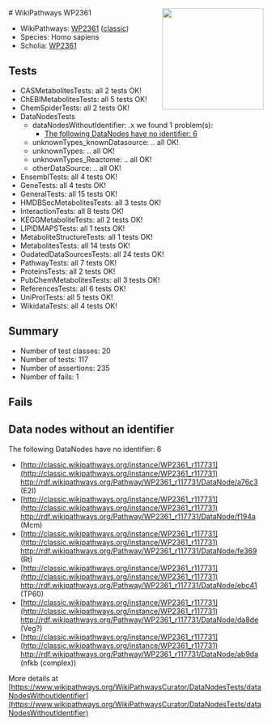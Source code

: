 <img style="float: right; width: 200px" src="https://upload.wikimedia.org/wikipedia/commons/thumb/8/83/Wplogo_with_text_500.png/640px-Wplogo_with_text_500.png" />
# WikiPathways WP2361

* WikiPathways: [WP2361](https://wikipathways.org/pathways/WP2361) ([classic](https://classic.wikipathways.org/instance/WP2361))
* Species: Homo sapiens
* Scholia: [WP2361](https://scholia.toolforge.org/wikipathways/WP2361)
## Tests
* CASMetabolitesTests: all 2 tests OK!
* ChEBIMetabolitesTests: all 5 tests OK!
* ChemSpiderTests: all 2 tests OK!
* DataNodesTests
    * dataNodesWithoutIdentifier: .x we found 1 problem(s):
        * [The following DataNodes have no identifier: 6](#d2d32fa5)
    * unknownTypes_knownDatasource: .. all OK!
    * unknownTypes: .. all OK!
    * unknownTypes_Reactome: .. all OK!
    * otherDataSource: .. all OK!
* EnsemblTests: all 4 tests OK!
* GeneTests: all 4 tests OK!
* GeneralTests: all 15 tests OK!
* HMDBSecMetabolitesTests: all 3 tests OK!
* InteractionTests: all 8 tests OK!
* KEGGMetaboliteTests: all 2 tests OK!
* LIPIDMAPSTests: all 1 tests OK!
* MetaboliteStructureTests: all 1 tests OK!
* MetabolitesTests: all 14 tests OK!
* OudatedDataSourcesTests: all 24 tests OK!
* PathwayTests: all 7 tests OK!
* ProteinsTests: all 2 tests OK!
* PubChemMetabolitesTests: all 3 tests OK!
* ReferencesTests: all 6 tests OK!
* UniProtTests: all 5 tests OK!
* WikidataTests: all 4 tests OK!


## Summary

* Number of test classes: 20
* Number of tests: 117
* Number of assertions: 235
* Number of fails: 1

## Fails

<a name="d2d32fa5" />

## Data nodes without an identifier

The following DataNodes have no identifier: 6

* [http://classic.wikipathways.org/instance/WP2361_r117731](http://classic.wikipathways.org/instance/WP2361_r117731) http://rdf.wikipathways.org/Pathway/WP2361_r117731/DataNode/a76c3 (E2I)
* [http://classic.wikipathways.org/instance/WP2361_r117731](http://classic.wikipathways.org/instance/WP2361_r117731) http://rdf.wikipathways.org/Pathway/WP2361_r117731/DataNode/f194a (Mcm)
* [http://classic.wikipathways.org/instance/WP2361_r117731](http://classic.wikipathways.org/instance/WP2361_r117731) http://rdf.wikipathways.org/Pathway/WP2361_r117731/DataNode/fe369 (Rt)
* [http://classic.wikipathways.org/instance/WP2361_r117731](http://classic.wikipathways.org/instance/WP2361_r117731) http://rdf.wikipathways.org/Pathway/WP2361_r117731/DataNode/ebc41 (TP60)
* [http://classic.wikipathways.org/instance/WP2361_r117731](http://classic.wikipathways.org/instance/WP2361_r117731) http://rdf.wikipathways.org/Pathway/WP2361_r117731/DataNode/da8de (Veg?)
* [http://classic.wikipathways.org/instance/WP2361_r117731](http://classic.wikipathways.org/instance/WP2361_r117731) http://rdf.wikipathways.org/Pathway/WP2361_r117731/DataNode/ab9da (nfkb (complex))


More details at [https://www.wikipathways.org/WikiPathwaysCurator/DataNodesTests/dataNodesWithoutIdentifier](https://www.wikipathways.org/WikiPathwaysCurator/DataNodesTests/dataNodesWithoutIdentifier)

